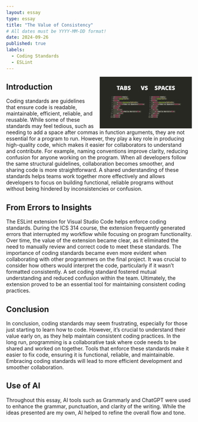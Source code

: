 ```yaml
---
layout: essay
type: essay
title: "The Value of Consistency"
# All dates must be YYYY-MM-DD format!
date: 2024-09-26
published: true
labels:
  - Coding Standards
  - ESLint
---
```


<img width="250px" style="float: right; margin-left: 1rem;" class="rounded" src="../img/standards.jpg">

## Introduction
Coding standards are guidelines that ensure code is readable, maintainable, efficient, reliable, and reusable. While some of these standards may feel tedious, such as needing to add a space after commas in function arguments, they are not essential for a program to run. However, they play a key role in producing high-quality code, which makes it easier for collaborators to understand and contribute. For example, naming conventions improve clarity, reducing confusion for anyone working on the program. When all developers follow the same structural guidelines, collaboration becomes smoother, and sharing code is more straightforward. A shared understanding of these standards helps teams work together more effectively and allows developers to focus on building functional, reliable programs without without being hindered by inconsistencies or confusion.

## From Errors to Insights
The ESLint extension for Visual Studio Code helps enforce coding standards. During the ICS 314 course, the extension frequently generated errors that interrupted my workflow while focusing on program functionality. Over time, the value of the extension became clear, as it eliminated the need to manually review and correct code to meet these standards. The importance of coding standards became even more evident when collaborating with other programmers on the final project. It was crucial to consider how others would interpret the code, particularly if it wasn’t formatted consistently. A set coding standard fostered mutual understanding and reduced confusion within the team. Ultimately, the extension proved to be an essential tool for maintaining consistent coding practices.

## Conclusion
In conclusion, coding standards may seem frustrating, especially for those just starting to learn how to code. However, it’s crucial to understand their value early on, as they help maintain consistent coding practices. In the long run, programming is a collaborative task where code needs to be shared and worked on together. Tools that enforce these standards make it easier to fix code, ensuring it is functional, reliable, and maintainable. Embracing coding standards will lead to more efficient development and smoother collaboration.

## Use of AI
Throughout this essay, AI tools such as Grammarly and ChatGPT were used to enhance the grammar, punctuation, and clarity of the writing. While the ideas presented are my own, AI helped to refine the overall flow and tone.